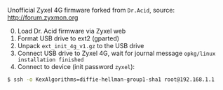 
Unofficial Zyxel 4G firmware forked from `Dr.Acid`, source: http://forum.zyxmon.org

0. Load Dr. Acid firmware via Zyxel web
1. Format USB drive to ext2 (gparted)
2. Unpack `ext_init_4g_v1.gz` to the USB drive
3. Connect USB drive to Zyxel 4G, wait for journal message `opkg/linux installation finished`
4. Connect to device (init password `zyxel`):
```bash
$ ssh -o KexAlgorithms=diffie-hellman-group1-sha1 root@192.168.1.1
```


